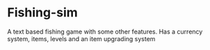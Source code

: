 # Fishing-sim
A text based fishing game with some other features. Has a currency system, items, levels and an item upgrading system
